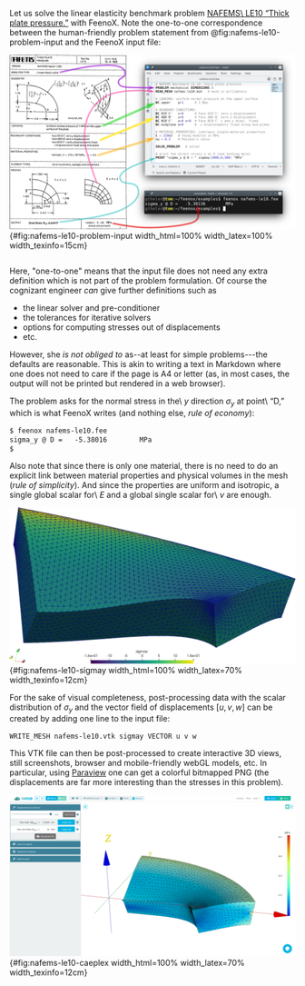 Let us solve the linear elasticity benchmark problem [NAFEMS\ LE10 “Thick plate pressure.”](https://www.seamplex.com/feenox/examples/mechanical.html#nafems-le10-thick-plate-pressure-benchmark) with FeenoX.
Note the one-to-one correspondence between the human-friendly problem statement from @fig:nafems-le10-problem-input and the FeenoX input file:

![The NAFEMS LE10 problem statement and the corresponding FeenoX input](nafems-le10-problem-input.svg){#fig:nafems-le10-problem-input width_html=100% width_latex=100% width_texinfo=15cm} 


```{.feenox include="nafems-le10.fee"}
```

Here, "one-to-one" means that the input file does not need any extra definition which is not part of the problem formulation.
Of course the cognizant engineer _can_ give further definitions such as 

 * the linear solver and pre-conditioner
 * the tolerances for iterative solvers
 * options for computing stresses out of displacements
 * etc.
 
However, she _is not obliged to_ as--at least for simple problems---the defaults are reasonable.
This is akin to writing a text in Markdown where one does not need to care if the page is A4 or letter (as, in most cases, the output will not be printed but rendered in a web browser).

The problem asks for the normal stress in the\ $y$ direction $\sigma_y$ at point\ “D,” which is what FeenoX writes (and nothing else, *rule of economy*):

```terminal
$ feenox nafems-le10.fee 
sigma_y @ D =   -5.38016        MPa
$ 
```

Also note that since there is only one material, there is no need to do an explicit link between material properties and physical volumes in the mesh (*rule of simplicity*).
And since the properties are uniform and isotropic, a single global scalar for\ $E$ and a global single scalar for\ $\nu$ are enough.

![Normal stress $\sigma_y$ refined around point\ $D$ over 5,000x-warped displacements for LE10 created with Paraview](nafems-le10.png){#fig:nafems-le10-sigmay width_html=100% width_latex=70% width_texinfo=12cm}

For the sake of visual completeness, post-processing data with the scalar distribution of $\sigma_y$ and the vector field of displacements $[u,v,w]$ can be created by adding one line to the input file:

```feenox
WRITE_MESH nafems-le10.vtk sigmay VECTOR u v w
```

This VTK file can then be post-processed to create interactive 3D views, still screenshots, browser and mobile-friendly webGL models, etc. In particular, using [Paraview](https://www.paraview.org) one can get a colorful bitmapped PNG (the displacements are far more interesting than the stresses in this problem).

![See also <https://caeplex.com/r/f1a82f> to see this very same LE10 problem solved in the mobile-friendly web-based interface CAEplex that uses FeenoX as the back end](nafems-le10-caeplex.png){#fig:nafems-le10-caeplex width_html=100% width_latex=70% width_texinfo=12cm}

